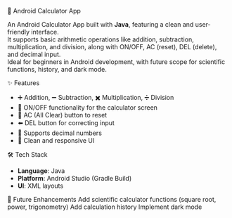  📱 Android Calculator App

An Android Calculator App built with **Java**, featuring a clean and user-friendly interface.  
It supports basic arithmetic operations like addition, subtraction, multiplication, and division, along with ON/OFF, AC (reset), DEL (delete), and decimal input.  
Ideal for beginners in Android development, with future scope for scientific functions, history, and dark mode.

✨ Features
- ➕ Addition, ➖ Subtraction, ✖️ Multiplication, ➗ Division  
- 🔘 ON/OFF functionality for the calculator screen  
- 🧹 AC (All Clear) button to reset  
- ⬅️ DEL button for correcting input  
- 🔢 Supports decimal numbers  
- 📱 Clean and responsive UI  

🛠️ Tech Stack
- **Language**: Java  
- **Platform**: Android Studio (Gradle Build)  
- **UI**: XML layouts  

📌 Future Enhancements
Add scientific calculator functions (square root, power, trigonometry)
Add calculation history
Implement dark mode

